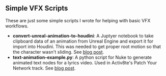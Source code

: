 Simple VFX Scripts
---

These are just some simple scripts I wrote for helping with basic VFX workflows.

- **convert-unreal-animation-to-houdini**: A Juptyer notebook to take clipboard data of an animation from Unreal Engine and export it for import into Houdini. This was needed to get proper root motion so that the character wasn't sliding. See [blog post](https://www.provos.org/p/netrunner-music-video/).
- **text-animation-example.py**: A python script for Nuke to generate animated text nodes for a lyrics video. Used in Activ8te's Patch Your Network track. See [blog post](https://www.provos.org/p/type-on-typewriter-animation-in-nuke/).
